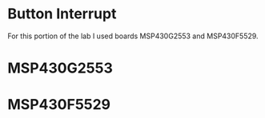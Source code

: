 # Button Interrupt

For this portion of the lab I used boards MSP430G2553 and MSP430F5529.


# MSP430G2553


# MSP430F5529

